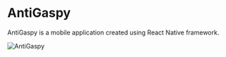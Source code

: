 # AntiGaspy
AntiGaspy is a mobile application created using React Native framework.

![AntiGaspy](https://user-images.githubusercontent.com/32510139/126060173-1ac38b52-769c-4b47-82f8-0b1e44e4b915.png)
